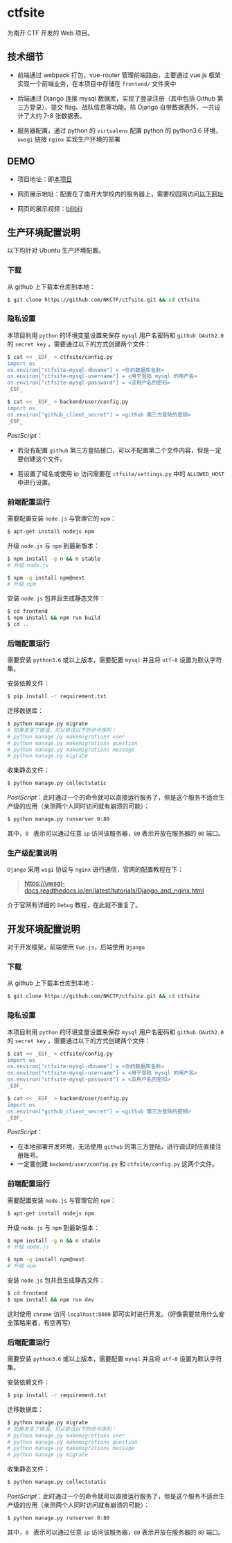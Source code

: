# ctfsite
为南开 CTF 开发的 Web 项目。

## 技术细节

- 前端通过 webpack 打包，vue-router 管理前端路由，主要通过 vue.js 框架实现一个前端业务，在本项目中存储在 `frontend/` 文件夹中

- 后端通过 Django 连接 mysql 数据库，实现了登录注册（其中包括 Github 第三方登录）、提交 flag、战队信息等功能。除 Django 自带数据表外，一共设计了大约 7-8 张数据表。

- 服务器配置，通过 python 的 `virtualenv` 配置 python 的 python3.6 环境，`uwsgi` 链接 `nginx` 实现生产环境的部署

## DEMO

- 项目地址：即[本项目](https://github.com/NKCTF/ctfsite)

- 网页展示地址：配置在了南开大学校内的服务器上，需要校园网访问[以下网址](http://nkctf.com)

- 网页的展示视频：[bilibili](https://www.bilibili.com/video/av44710693)

## 生产环境配置说明

以下均针对 Ubuntu 生产环境配置。

### 下载

从 github 上下载本仓库到本地：

```bash
$ git clone https://github.com/NKCTF/ctfsite.git && cd ctfsite
```

### 隐私设置

本项目利用 `python` 的环境变量设置来保存 `mysql` 用户名密码和 `github OAuth2.0`  的 `secret key` ，需要通过以下的方式创建两个文件：

```bash
$ cat << _EOF_ > ctfsite/config.py
import os
os.environ["ctfsite-mysql-dbname"] = <你的数据库名称>
os.environ["ctfsite-mysql-username"] = <用于登陆 mysql 的用户名>
os.environ["ctfsite-mysql-password"] = <该用户名的密码>
_EOF_

$ cat << _EOF_ > backend/user/config.py
import os
os.environ["github_client_secret"] = <github 第三方登陆的密钥>
_EOF_
```

*PostScript*：

- 若没有配置 `github` 第三方登陆接口，可以不配置第二个文件内容，但是一定要创建这个文件。

- 若设置了域名或使用 ip 访问需要在 `ctfsite/settings.py` 中的 `ALLOWED_HOST` 中进行设置。

### 前端配置运行

需要配置安装 `node.js` 与管理它的 `npm`：

```bash
$ apt-get install nodejs npm
```

升级 `node.js` 与 `npm` 到最新版本：

```bash
$ npm install -g n && n stable
# 升级 node.js

$ npm -g install npm@next
# 升级 npm
```

安装 `node.js` 包并且生成静态文件：

```bash
$ cd frontend
$ npm install && npm run build
$ cd ..
```

### 后端配置运行

需要安装 `python3.6` 或以上版本，需要配置 `mysql` 并且将 `utf-8` 设置为默认字符集。

安装依赖文件：

```bash
$ pip install -r requirement.txt
```

迁移数据库：

```bash
$ python manage.py migrate
# 如果发生了错误，可以尝试以下的命令序列：
# python manage.py makemigrations user
# python manage.py makemigrations question
# python manage.py makemigrations message
# python manage.py migrate
```

收集静态文件：

```bash
$ python manage.py collectstatic
```

*PostScript*：此时通过一个的命令就可以直接运行服务了，但是这个服务不适合生产级的应用（亲测两个人同时访问就有崩溃的可能）：

```bash
$ python manage.py runserver 0:80
```

其中，`0 ` 表示可以通过任意 `ip` 访问该服务器，`80` 表示开放在服务器的 `80` 端口。

### 生产级配置说明

`Django` 采用 `wsgi` 协议与 `nginx` 进行通信，官网的配置教程在下：

> https://uwsgi-docs.readthedocs.io/en/latest/tutorials/Django_and_nginx.html

介于官网有详细的 `Debug` 教程，在此就不重复了。

## 开发环境配置说明

对于开发框架，前端使用 `Vue.js`，后端使用 `Django`

### 下载

从 github 上下载本仓库到本地：

```bash
$ git clone https://github.com/NKCTF/ctfsite.git && cd ctfsite
```

### 隐私设置

本项目利用 `python` 的环境变量设置来保存 `mysql` 用户名密码和 `github OAuth2.0`  的 `secret key` ，需要通过以下的方式创建两个文件：

```bash
$ cat << _EOF_ > ctfsite/config.py
import os
os.environ["ctfsite-mysql-dbname"] = <你的数据库名称>
os.environ["ctfsite-mysql-username"] = <用于登陆 mysql 的用户名>
os.environ["ctfsite-mysql-password"] = <该用户名的密码>
_EOF_

$ cat << _EOF_ > backend/user/config.py
import os
os.environ["github_client_secret"] = <github 第三方登陆的密钥>
_EOF_
```

*PostScript*：

- 在本地部署开发环境，无法使用 `github` 的第三方登陆，进行调试时应直接注册账号。
- 一定要创建 `backend/user/config.py` 和 `ctfsite/config.py` 这两个文件。

### 前端配置运行

需要配置安装 `node.js` 与管理它的 `npm`：

```bash
$ apt-get install nodejs npm
```

升级 `node.js` 与 `npm` 到最新版本：

```bash
$ npm install -g n && n stable
# 升级 node.js

$ npm -g install npm@next
# 升级 npm
```

安装 `node.js` 包并且生成静态文件：

```bash
$ cd frontend
$ npm install && npm run dev
```

这时使用 `chrome` 访问 `localhost:8080` 即可实时进行开发。（好像需要禁用什么安全策略来者，有空再写）

### 后端配置运行

需要安装 `python3.6` 或以上版本，需要配置 `mysql` 并且将 `utf-8` 设置为默认字符集。

安装依赖文件：

```bash
$ pip install -r requirement.txt
```

迁移数据库：

```bash
$ python manage.py migrate
# 如果发生了错误，可以尝试以下的命令序列：
# python manage.py makemigrations user
# python manage.py makemigrations question
# python manage.py makemigrations message
# python manage.py migrate
```

收集静态文件：

```bash
$ python manage.py collectstatic
```

*PostScript*：此时通过一个的命令就可以直接运行服务了，但是这个服务不适合生产级的应用（亲测两个人同时访问就有崩溃的可能）：

```bash
$ python manage.py runserver 0:80
```

其中，`0 ` 表示可以通过任意 `ip` 访问该服务器，`80` 表示开放在服务器的 `80` 端口。
